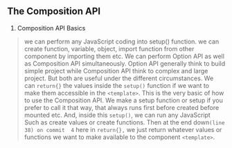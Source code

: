 ## The Composition API

 1. Composition API Basics

> we can perform any JavaScript coding into setup() function. we can
> create function, variable, object, import function from other
> component by importing them etc. We can perform Option API as well as
> Composition API simultaneously. Option API generally think to build
> simple project while Composition API think to complex and large
> project. But both are useful under the different circumstances. We can
> `return{}` the values inside the `setup()` function if we want to make
> them accessible in the `<template>`. This is the very basic of how to
> use the Composition API. We make a setup function or setup if you
> prefer to call it that way, that always runs first before created
> before mounted etc. And, inside this `setup()`, we can run any
> JavaScript Such as create values or create functions. Then at the end
> down`(line 38) on commit  4` here in `return{},` we just return
> whatever values or functions we want to make available to the
> component `<template>`.
